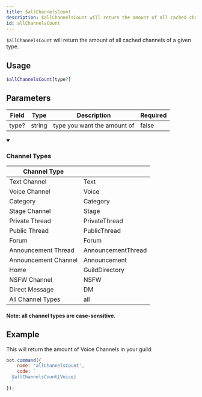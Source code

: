 ```yaml
---
title: $allChannelsCount
description: $allChannelsCount will return the amount of all cached channels of a given type.
id: allChannelsCount
---
```


`$allChannelsCount` will return the amount of all cached channels of a given type.

## Usage

```php
$allChannelsCount[type?]
```

## Parameters

| Field | Type   | Description                 | Required |
|-------|--------|-----------------------------|----------|
| type? | string | type you want the amount of | false    |

<details open>
  <summary><h3> Channel Types </h3></summary>

| Channel Type         |                    |
|----------------------|--------------------|
| Text Channel         | Text               |
| Voice Channel        | Voice              |
| Category             | Category           |
| Stage Channel        | Stage              |
| Private Thread       | PrivateThread      |
| Public Thread        | PublicThread       |
| Forum                | Forum              |
| Announcement Thread  | AnnouncementThread |
| Announcement Channel | Announcement       |
| Home                 | GuildDirectory     |
| NSFW Channel         | NSFW               |
| Direct Message       | DM                 |
| All Channel Types    | all                |

#### Note: all channel types are **case-sensitive**.

</details>

## Example

This will return the amount of Voice Channels in your guild:

```javascript
bot.command({
    name: 'allChannelsCount',
    code: `
  $allChannelsCount[Voice]
  `
});
```

